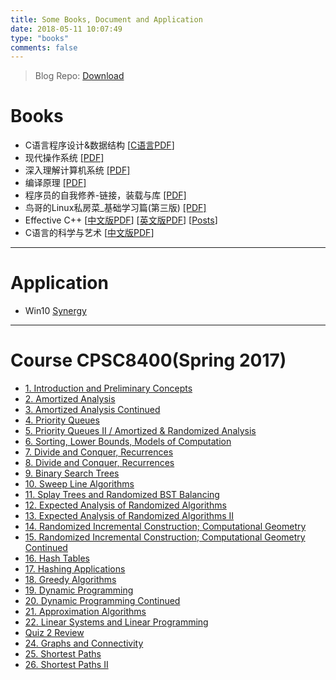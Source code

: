 ```yaml
---
title: Some Books, Document and Application
date: 2018-05-11 10:07:49
type: "books"
comments: false
---
```


> Blog Repo: [Download](https://www.dropbox.com/sh/opcipj6iqqyjvlp/AAC5ipjhHifcM7KJAd0RQ6w8a?dl=0)

# Books

- C语言程序设计&数据结构 [[C语言PDF](https://drive.google.com/file/d/1n3XfcdIkIw9M9Q1qbVVOsQt_-XC5KO2w/view?usp=sharing)]
- 现代操作系统 [[PDF]](https://drive.google.com/open?id=1Qc3wPK8CYkOOClEX6vnAVOEFZpWgdto9)
- 深入理解计算机系统 [[PDF]](https://drive.google.com/open?id=10iB3dEa432q4hqB_wvrPjQN0hhR-1X17)
- 编译原理 [[PDF]](https://drive.google.com/open?id=1R8tzEdDlqdwCEQj1Wm-HZasDzUM7sxWR)
- 程序员的自我修养-链接，装载与库 [[PDF]](https://drive.google.com/open?id=1JoMAObN235dCqZ2msm_SDBpumJFyH5Wx)
- 鸟哥的Linux私房菜_基础学习篇(第三版) [[PDF]](https://drive.google.com/open?id=10CicR_jrFe2_dv4CvC63y8fiIpP3XE_U)
- Effective C++ [[中文版PDF](https://drive.google.com/file/d/1fjLTF1kxxgR1HBLApj8fLdu1Yu3ZZECA/view?usp=sharing)]  [[英文版PDF](https://drive.google.com/file/d/1keiNn8D16ve3dIoDLCbC6DmtgUMLMi4i/view?usp=sharing)] [[Posts](http://guozet.me/tags/EffectiveC/)]
- C语言的科学与艺术 [[中文版PDF](https://drive.google.com/file/d/12V4v7EPWePhdMqHTISHPsikLttfGacqb/view?usp=sharing)]

--------

# Application

- Win10 [Synergy](http://guozet.me/download/application/synergy-1.6.2-Windows-x64)

--------

# Course CPSC8400(Spring 2017)

* [1. Introduction and Preliminary Concepts](https://youtu.be/mWMtM3nvHmw)
* [2. Amortized Analysis](https://youtu.be/kiidCjyLwk0)
* [3. Amortized Analysis Continued](https://youtu.be/rYL9PG9HyMA)
* [4. Priority Queues](https://youtu.be/_XIQYTjEkWc)
* [5. Priority Queues II / Amortized & Randomized Analysis](https://youtu.be/XvrRyxUaWYI)
* [6. Sorting, Lower Bounds, Models of Computation](https://youtu.be/BpBQq7hM_Uk)
* [7. Divide and Conquer, Recurrences](https://youtu.be/OX0VgT4K3Ho)
* [8. Divide and Conquer, Recurrences](https://youtu.be/zEBvcW3g-4g)[](https://youtu.be/zEBvcW3g-4g)
* [9. Binary Search Trees](https://youtu.be/GJmNZh4NF0M)[](https://youtu.be/GJmNZh4NF0M)
* [10. Sweep Line Algorithms](https://youtu.be/ukSHzIIffn4)[](https://youtu.be/ukSHzIIffn4)
* [11. Splay Trees and Randomized BST Balancing](https://youtu.be/7UU984FZzs4)[](https://youtu.be/7UU984FZzs4)
* [12. Expected Analysis of Randomized Algorithms](https://youtu.be/nUD8Nj-TeLQ)[](https://youtu.be/nUD8Nj-TeLQ)
* [13. Expected Analysis of Randomized Algorithms II](https://youtu.be/Uc17_aggglc)[](https://youtu.be/Uc17_aggglc)
* [14. Randomized Incremental Construction; Computational Geometry](https://youtu.be/Pd4SyCueUu4)[](https://youtu.be/Pd4SyCueUu4)
* [15. Randomized Incremental Construction; Computational Geometry Continued](https://youtu.be/UjeuhI-erWY)[](https://youtu.be/UjeuhI-erWY)
* [16. Hash Tables](https://youtu.be/sxzpf9SQpgk)[](https://youtu.be/sxzpf9SQpgk)
* [17. Hashing Applications  ](https://youtu.be/lkv1Ad75Z-E)[](https://youtu.be/lkv1Ad75Z-E)
* [18. Greedy Algorithms](https://www.youtube.com/watch?v=0T4zrY29IIM&feature=youtu.be)[](https://www.youtube.com/watch?v=0T4zrY29IIM&feature=youtu.be)
* [19. Dynamic Programming](https://youtu.be/UF7RJlgzFk8)[](https://youtu.be/UF7RJlgzFk8)
* [20. Dynamic Programming Continued](https://youtu.be/e9Rk8J7P6vo)
* [21. Approximation Algorithms](https://youtu.be/9fgMrjLU-c4)
* [22. Linear Systems and Linear Programming](https://youtu.be/BJZoD31M1zw)
* [Quiz 2 Review](https://youtu.be/5X3nE4M00cw)
* [24. Graphs and Connectivity](https://youtu.be/chMs9-QYSQg)
* [25. Shortest Paths](https://youtu.be/1wIXa0U1MCg)[](https://youtu.be/1wIXa0U1MCg)
* [26. Shortest Paths II](https://youtu.be/uqyqPmtmqSo)